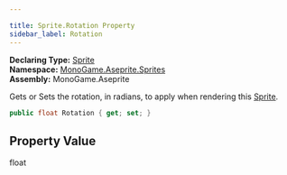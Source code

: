 ```yaml
---

title: Sprite.Rotation Property
sidebar_label: Rotation
---
```

**Declaring Type:** [Sprite](../)  
**Namespace:** [MonoGame.Aseprite.Sprites](../../)  
**Assembly:** MonoGame.Aseprite

Gets or Sets the rotation, in radians, to apply when rendering this [Sprite](../).

```csharp
public float Rotation { get; set; }
```

## Property Value

float


